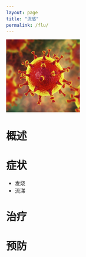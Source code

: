 ```yaml
---
layout: page
title: "流感"
permalink: /flu/
---
```


  <img src="/image/head.jpg" alt="drawing" width="200">


# 概述

# 症状
 - 发烧
 - 流涕

# 治疗

# 预防
